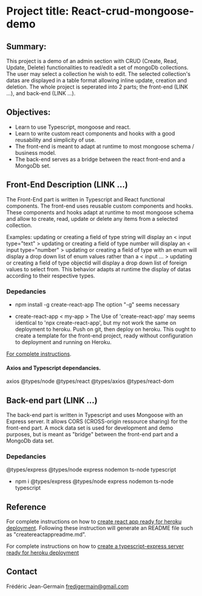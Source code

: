 # Project title: React-crud-mongoose-demo

## Summary: 
This project is a demo of an admin section with CRUD (Create, Read, Update, Delete) functionalities to read/edit a set of mongoDb collections. The user may select a collection he wish to edit. The selected collection's datas are displayed in a table format allowing inline update, creation and deletion. The whole project is seperated into 2 parts; the front-end (LINK ...), and back-end (LINK ...). 

## Objectives:
- Learn to use Typescript, mongoose and react. 
- Learn to write custom react components and hooks with a good reusability and simplicity of use. 
- The front-end is meant to adapt at runtime to most mongoose schema / business model. 
- The back-end serves as a bridge between the react front-end and a MongoDb set. 

## Front-End Description (LINK ...) 
The Front-End part is written in Typescript and React functional components. The front-end uses reusable custom components and hooks. These components and hooks adapt at runtime to most mongoose schema and allow to create, read, update or delete any items from a selected collection. 

Examples: 
  updating or creating a field of type string will display an < input type="text" > 
  updating or creating a field of type number will display an < input type="number" > 
  updating or creating a field of type with an enum will display a drop down list of enum values rather than a < input ... > 
  updating or creating a field of type objectid will display a drop down list of foreign values to select from. 
This behavior adapts at runtime the display of datas according to their respective types. 

### Depedancies
- npm install -g create-react-app 
The option "-g" seems necessary 

- create-react-app < my-app > 
The Use of 'create-react-app' may seems identical to 'npx create-react-app', but my not work the same on deployment to heroku. 
Push on git, then deploy on heroku. 
This ought to create a template for the front-end project, ready without configuration to deployment and running on Heroku. 

[For complete instructions](https://blog.heroku.com/deploying-react-with-zero-configuration).

#### Axios and Typescript dependancies. 
  axios
  @types/node
  @types/react
  @types/axios
  @types/react-dom


## Back-end part (LINK ...) 
The back-end part is written in Typescript and uses Mongoose with an Express server. It allows CORS (CROSS-origin ressource sharing) for the front-end part. A mock data set is used for development and demo purposes, but is meant as "bridge" between the front-end part and a MongoDb data set. 

### Depedancies
  @types/express 
  @types/node 
  express 
  nodemon 
  ts-node 
  typescript

  * npm i @types/express @types/node express nodemon ts-node typescript


## Reference
For complete instructions on how to [create react app ready for heroku deployment](https://blog.heroku.com/deploying-react-with-zero-configuration).
Following these instruction will generate an README file such as "createreactappreadme.md". 

For complete instructions on how to [create a typescript-express server ready for heroku deployment](https://dev.to/hte305/simple-deploy-typescript-application-to-heroku-5b6g)


## Contact
Frédéric Jean-Germain
fredjgermain@gmail.com